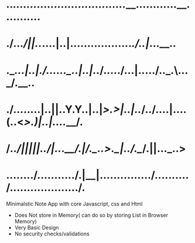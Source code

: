 #  .._________.__...................__............._______............__...........
#  ./..._____/|__|.._____..______..|..|....____....\......\....____._/..|_...____..
#  .\_____..\.|..|./.....\.\____.\.|..|.._/.__.\.../...|...\../.._.\\...__\_/.__.\.
#  ./........\|..||..Y.Y..\|..|_>.>|..|__\..___/../....|....\(..<_>.)|..|..\..___/.
#  /_______../|__||__|_|../|...__/.|____/.\___..>.\____|__../.\____/.|__|...\___..>
#  ........\/...........\/.|__|...............\/..........\/....................\/.

Minimalstic Note App with core Javascript, css and Html
* Does Not store in Memory( can do so by storing List in Browser Memory)
* Very Basic Design
* No security checks/validations
